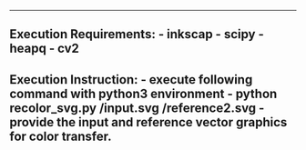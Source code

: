 
-------------------------------
Execution Requirements:
	- inkscap
	- scipy
	- heapq
	- cv2
-------------------------------
Execution Instruction:
	- execute following command with python3 environment
		- python recolor_svg.py <path>/input.svg <path>/reference2.svg
	- provide the input and reference vector graphics for color transfer.
-------------------------------
